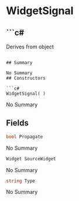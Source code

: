 # WidgetSignal

## ```c#
Derives from object
```

## Summary

No Summary
## Constructors

```c#
WidgetSignal( ) 
```
No Summary
## Fields

```c#
bool Propagate
```
No Summary
```c#
Widget SourceWidget
```
No Summary
```c#
string Type
```
No Summary
